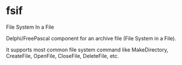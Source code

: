 # fsif
File System In a File

Delphi/FreePascal component for an archive file (File System in a File).

It supports most common file system command like MakeDirectory, CreateFile, OpenFile, CloseFile, DeleteFile, etc.

